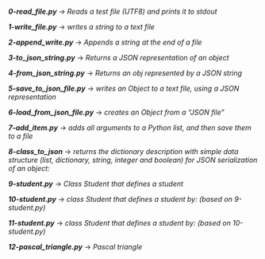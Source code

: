 ***0-read_file.py*** -> *Reads a test file (UTF8) and prints it to stdout*

***1-write_file.py*** -> *writes a string to a text file*

***2-append_write.py*** -> *Appends a string at the end of a file*

***3-to_json_string.py*** -> *Returns a JSON representation of an object*

***4-from_json_string.py*** -> *Returns an obj represented by a JSON string*

***5-save_to_json_file.py*** -> *writes an Object to a text file, using a JSON representation*

***6-load_from_json_file.py*** -> *creates an Object from a “JSON file”*

***7-add_item.py*** -> *adds all arguments to a Python list, and then save them to a file*

***8-class_to_json*** -> *returns the dictionary description with simple data structure (list, dictionary, string, integer and boolean) for JSON serialization of an object:*

***9-student.py*** -> *Class Student that defines a student*

***10-student.py*** -> *class Student that defines a student by: (based on 9-student.py)*

***11-student.py*** -> *class Student that defines a student by: (based on 10-student.py)*

***12-pascal_triangle.py*** -> *Pascal triangle*
